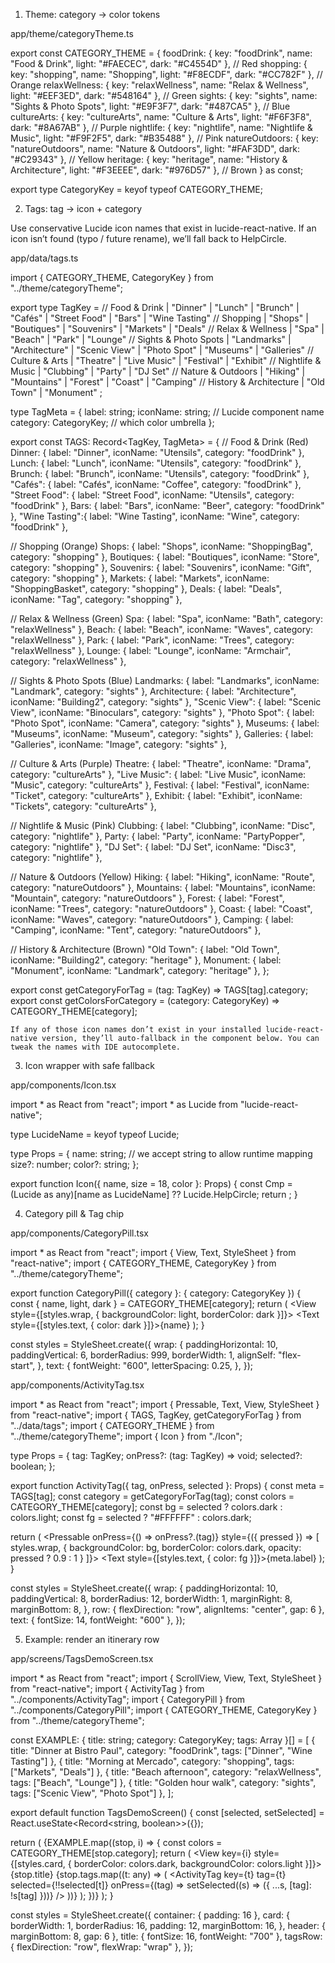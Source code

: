 1) Theme: category → color tokens

app/theme/categoryTheme.ts

export const CATEGORY_THEME = {
  foodDrink:      { key: "foodDrink",      name: "Food & Drink",           light: "#FAECEC", dark: "#C4554D" }, // Red
  shopping:       { key: "shopping",       name: "Shopping",               light: "#F8ECDF", dark: "#CC782F" }, // Orange
  relaxWellness:  { key: "relaxWellness",  name: "Relax & Wellness",       light: "#EEF3ED", dark: "#548164" }, // Green
  sights:         { key: "sights",         name: "Sights & Photo Spots",   light: "#E9F3F7", dark: "#487CA5" }, // Blue
  cultureArts:    { key: "cultureArts",    name: "Culture & Arts",         light: "#F6F3F8", dark: "#8A67AB" }, // Purple
  nightlife:      { key: "nightlife",      name: "Nightlife & Music",      light: "#F9F2F5", dark: "#B35488" }, // Pink
  natureOutdoors: { key: "natureOutdoors", name: "Nature & Outdoors",      light: "#FAF3DD", dark: "#C29343" }, // Yellow
  heritage:       { key: "heritage",       name: "History & Architecture", light: "#F3EEEE", dark: "#976D57" }, // Brown
} as const;

export type CategoryKey = keyof typeof CATEGORY_THEME;

2) Tags: tag → icon + category

Use conservative Lucide icon names that exist in lucide-react-native. If an icon isn’t found (typo / future rename), we’ll fall back to HelpCircle.

app/data/tags.ts

import { CATEGORY_THEME, CategoryKey } from "../theme/categoryTheme";

export type TagKey =
  // Food & Drink
  | "Dinner" | "Lunch" | "Brunch" | "Cafés" | "Street Food" | "Bars" | "Wine Tasting"
  // Shopping
  | "Shops" | "Boutiques" | "Souvenirs" | "Markets" | "Deals"
  // Relax & Wellness
  | "Spa" | "Beach" | "Park" | "Lounge"
  // Sights & Photo Spots
  | "Landmarks" | "Architecture" | "Scenic View" | "Photo Spot" | "Museums" | "Galleries"
  // Culture & Arts
  | "Theatre" | "Live Music" | "Festival" | "Exhibit"
  // Nightlife & Music
  | "Clubbing" | "Party" | "DJ Set"
  // Nature & Outdoors
  | "Hiking" | "Mountains" | "Forest" | "Coast" | "Camping"
  // History & Architecture
  | "Old Town" | "Monument" ;

type TagMeta = {
  label: string;
  iconName: string;      // Lucide component name
  category: CategoryKey; // which color umbrella
};

export const TAGS: Record<TagKey, TagMeta> = {
  // Food & Drink (Red)
  Dinner:        { label: "Dinner",        iconName: "Utensils",     category: "foodDrink" },
  Lunch:         { label: "Lunch",         iconName: "Utensils",     category: "foodDrink" },
  Brunch:        { label: "Brunch",        iconName: "Utensils",     category: "foodDrink" },
  "Cafés":       { label: "Cafés",         iconName: "Coffee",       category: "foodDrink" },
  "Street Food": { label: "Street Food",   iconName: "Utensils",     category: "foodDrink" },
  Bars:          { label: "Bars",          iconName: "Beer",         category: "foodDrink" },
  "Wine Tasting":{ label: "Wine Tasting",  iconName: "Wine",         category: "foodDrink" },

  // Shopping (Orange)
  Shops:         { label: "Shops",         iconName: "ShoppingBag",  category: "shopping" },
  Boutiques:     { label: "Boutiques",     iconName: "Store",        category: "shopping" },
  Souvenirs:     { label: "Souvenirs",     iconName: "Gift",         category: "shopping" },
  Markets:       { label: "Markets",       iconName: "ShoppingBasket", category: "shopping" },
  Deals:         { label: "Deals",         iconName: "Tag",          category: "shopping" },

  // Relax & Wellness (Green)
  Spa:           { label: "Spa",           iconName: "Bath",         category: "relaxWellness" },
  Beach:         { label: "Beach",         iconName: "Waves",        category: "relaxWellness" },
  Park:          { label: "Park",          iconName: "Trees",        category: "relaxWellness" },
  Lounge:        { label: "Lounge",        iconName: "Armchair",     category: "relaxWellness" },

  // Sights & Photo Spots (Blue)
  Landmarks:     { label: "Landmarks",     iconName: "Landmark",     category: "sights" },
  Architecture:  { label: "Architecture",  iconName: "Building2",    category: "sights" },
  "Scenic View": { label: "Scenic View",   iconName: "Binoculars",   category: "sights" },
  "Photo Spot":  { label: "Photo Spot",    iconName: "Camera",       category: "sights" },
  Museums:       { label: "Museums",       iconName: "Museum",       category: "sights" },
  Galleries:     { label: "Galleries",     iconName: "Image",        category: "sights" },

  // Culture & Arts (Purple)
  Theatre:       { label: "Theatre",       iconName: "Drama",        category: "cultureArts" },
  "Live Music":  { label: "Live Music",    iconName: "Music",        category: "cultureArts" },
  Festival:      { label: "Festival",      iconName: "Ticket",       category: "cultureArts" },
  Exhibit:       { label: "Exhibit",       iconName: "Tickets",      category: "cultureArts" },

  // Nightlife & Music (Pink)
  Clubbing:      { label: "Clubbing",      iconName: "Disc",         category: "nightlife" },
  Party:         { label: "Party",         iconName: "PartyPopper",  category: "nightlife" },
  "DJ Set":      { label: "DJ Set",        iconName: "Disc3",        category: "nightlife" },

  // Nature & Outdoors (Yellow)
  Hiking:        { label: "Hiking",        iconName: "Route",        category: "natureOutdoors" },
  Mountains:     { label: "Mountains",     iconName: "Mountain",     category: "natureOutdoors" },
  Forest:        { label: "Forest",        iconName: "Trees",        category: "natureOutdoors" },
  Coast:         { label: "Coast",         iconName: "Waves",        category: "natureOutdoors" },
  Camping:       { label: "Camping",       iconName: "Tent",         category: "natureOutdoors" },

  // History & Architecture (Brown)
  "Old Town":    { label: "Old Town",      iconName: "Building2",    category: "heritage" },
  Monument:      { label: "Monument",      iconName: "Landmark",     category: "heritage" },
};

export const getCategoryForTag = (tag: TagKey) => TAGS[tag].category;
export const getColorsForCategory = (category: CategoryKey) => CATEGORY_THEME[category];

    If any of those icon names don’t exist in your installed lucide-react-native version, they’ll auto‑fallback in the component below. You can tweak the names with IDE autocomplete.

3) Icon wrapper with safe fallback

app/components/Icon.tsx

import * as React from "react";
import * as Lucide from "lucide-react-native";

type LucideName = keyof typeof Lucide;

type Props = {
  name: string;         // we accept string to allow runtime mapping
  size?: number;
  color?: string;
};

export function Icon({ name, size = 18, color }: Props) {
  const Cmp = (Lucide as any)[name as LucideName] ?? Lucide.HelpCircle;
  return <Cmp size={size} color={color} />;
}

4) Category pill & Tag chip

app/components/CategoryPill.tsx

import * as React from "react";
import { View, Text, StyleSheet } from "react-native";
import { CATEGORY_THEME, CategoryKey } from "../theme/categoryTheme";

export function CategoryPill({ category }: { category: CategoryKey }) {
  const { name, light, dark } = CATEGORY_THEME[category];
  return (
    <View style={[styles.wrap, { backgroundColor: light, borderColor: dark }]}>
      <Text style={[styles.text, { color: dark }]}>{name}</Text>
    </View>
  );
}

const styles = StyleSheet.create({
  wrap: {
    paddingHorizontal: 10,
    paddingVertical: 6,
    borderRadius: 999,
    borderWidth: 1,
    alignSelf: "flex-start",
  },
  text: {
    fontWeight: "600",
    letterSpacing: 0.25,
  },
});

app/components/ActivityTag.tsx

import * as React from "react";
import { Pressable, Text, View, StyleSheet } from "react-native";
import { TAGS, TagKey, getCategoryForTag } from "../data/tags";
import { CATEGORY_THEME } from "../theme/categoryTheme";
import { Icon } from "./Icon";

type Props = {
  tag: TagKey;
  onPress?: (tag: TagKey) => void;
  selected?: boolean;
};

export function ActivityTag({ tag, onPress, selected }: Props) {
  const meta = TAGS[tag];
  const category = getCategoryForTag(tag);
  const colors = CATEGORY_THEME[category];
  const bg = selected ? colors.dark : colors.light;
  const fg = selected ? "#FFFFFF" : colors.dark;

  return (
    <Pressable onPress={() => onPress?.(tag)} style={({ pressed }) => [
      styles.wrap,
      { backgroundColor: bg, borderColor: colors.dark, opacity: pressed ? 0.9 : 1 }
    ]}>
      <View style={styles.row}>
        <Icon name={meta.iconName} color={fg} size={16} />
        <Text style={[styles.text, { color: fg }]}>{meta.label}</Text>
      </View>
    </Pressable>
  );
}

const styles = StyleSheet.create({
  wrap: {
    paddingHorizontal: 10,
    paddingVertical: 8,
    borderRadius: 12,
    borderWidth: 1,
    marginRight: 8,
    marginBottom: 8,
  },
  row: { flexDirection: "row", alignItems: "center", gap: 6 },
  text: { fontSize: 14, fontWeight: "600" },
});

5) Example: render an itinerary row

app/screens/TagsDemoScreen.tsx

import * as React from "react";
import { ScrollView, View, Text, StyleSheet } from "react-native";
import { ActivityTag } from "../components/ActivityTag";
import { CategoryPill } from "../components/CategoryPill";
import { CATEGORY_THEME, CategoryKey } from "../theme/categoryTheme";

const EXAMPLE: { title: string; category: CategoryKey; tags: Array<any> }[] = [
  { title: "Dinner at Bistro Paul", category: "foodDrink",      tags: ["Dinner", "Wine Tasting"] },
  { title: "Morning at Mercado",    category: "shopping",       tags: ["Markets", "Deals"] },
  { title: "Beach afternoon",       category: "relaxWellness",  tags: ["Beach", "Lounge"] },
  { title: "Golden hour walk",      category: "sights",         tags: ["Scenic View", "Photo Spot"] },
];

export default function TagsDemoScreen() {
  const [selected, setSelected] = React.useState<Record<string, boolean>>({});

  return (
    <ScrollView contentContainerStyle={styles.container}>
      {EXAMPLE.map((stop, i) => {
        const colors = CATEGORY_THEME[stop.category];
        return (
          <View key={i} style={[styles.card, { borderColor: colors.dark, backgroundColor: colors.light }]}>
            <View style={styles.header}>
              <CategoryPill category={stop.category} />
              <Text style={styles.title}>{stop.title}</Text>
            </View>
            <View style={styles.tagsRow}>
              {stop.tags.map((t: any) => (
                <ActivityTag
                  key={t}
                  tag={t}
                  selected={!!selected[t]}
                  onPress={(tag) => setSelected((s) => ({ ...s, [tag]: !s[tag] }))}
                />
              ))}
            </View>
          </View>
        );
      })}
    </ScrollView>
  );
}

const styles = StyleSheet.create({
  container: { padding: 16 },
  card: {
    borderWidth: 1,
    borderRadius: 16,
    padding: 12,
    marginBottom: 16,
  },
  header: { marginBottom: 8, gap: 6 },
  title: { fontSize: 16, fontWeight: "700" },
  tagsRow: { flexDirection: "row", flexWrap: "wrap" },
});